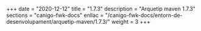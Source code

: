 +++
date        = "2020-12-12"
title       = "1.7.3"
description = "Arquetip maven 1.7.3"
sections    = "canigo-fwk-docs"
enllac		= "/canigo-fwk-docs/entorn-de-desenvolupament/arquetip-maven/1.7.3/"
weight		= 3
+++
